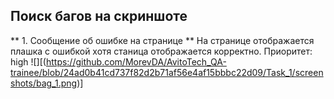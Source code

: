 ## Поиск багов на скриншоте

** 1. Сообщение об ошибке на странице ** На странице отображается плашка с ошибкой хотя станица отображается корректно.
Приоритет: high
![][(https://github.com/MorevDA/AvitoTech_QA-trainee/blob/24ad0b41cd737f82d2b71af56e4af15bbbc22d09/Task_1/screenshots/bag_1.png)]
